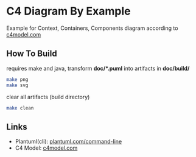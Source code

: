 # C4 Diagram By Example

Example for Context, Containers, Components diagram according to [c4model.com](c4model.com)


## How To Build

requires make and java, transform **doc/*.puml** into artifacts in **doc/build/**

```sh
make png
make svg
```

clear all artifacts (build directory)
```sh
make clean
```


## Links
- Plantuml(cli): [plantuml.com/command-line](https://plantuml.com/command-line)
- C4 Model: [c4model.com](c4model.com)

